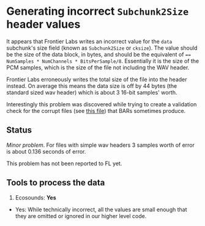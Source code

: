 # Generating incorrect `Subchunk2Size` header values

It appears that Frontier Labs writes an incorrect value for the `data` subchunk's
size field (known as `Subchunk2Size` or `cksize`). The value should be the size
of the data block, in bytes, and should be the equivalent of
`== NumSamples * NumChannels * BitsPerSample/8`. Essentially it is the size of
the PCM samples, which is the size of the file not including the WAV header.

Frontier Labs erroneously writes the total size of the file into the header
instead. On average this means the data size is off by 44 bytes (the standard
sized wav header) which is about 3 16-bit samples' worth.

Interestingly this problem was discovered while trying to create a validation
check for the corrupt files (see [this file](./GeneratingCorruptFiles.md)) that BARs sometimes produce.

## Status
*Minor problem*. For files with simple wav headers 3 samples worth of error is
about 0.136 seconds of error.

This problem has not been reported to FL yet.

## Tools to process the data
1. Ecosounds: **Yes**

-   Yes: While technically incorrect, all the values are small enough that they
    are omitted or ignored in our higher level code.